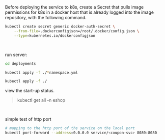 Before deploying the service to k8s, create a Secret that pulls image permissions for k8s in a docker host that is already logged into the image repository, with the following command.

```bash
kubectl create secret generic docker-auth-secret \
    --from-file=.dockerconfigjson=/root/.docker/config.json \
    --type=kubernetes.io/dockerconfigjson
```

<br>

run server:

```bash
cd deployments

kubectl apply -f ./*namespace.yml

kubectl apply -f ./
```

view the start-up status.

> kubectl get all -n eshop

<br>

simple test of http port

```bash
# mapping to the http port of the service on the local port
kubectl port-forward --address=0.0.0.0 service/<coupon-svc> 8080:8080 -n <eshop>
```
